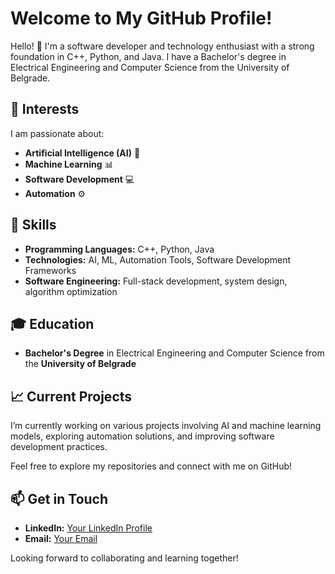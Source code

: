 # Welcome to My GitHub Profile!

Hello! 👋 I'm a software developer and technology enthusiast with a strong foundation in C++, Python, and Java. I have a Bachelor's degree in Electrical Engineering and Computer Science from the University of Belgrade.

## 🚀 Interests
I am passionate about:
- **Artificial Intelligence (AI)** 🤖
- **Machine Learning** 📊
- **Software Development** 💻
- **Automation** ⚙️

## 🔧 Skills
- **Programming Languages:** C++, Python, Java
- **Technologies:** AI, ML, Automation Tools, Software Development Frameworks
- **Software Engineering:** Full-stack development, system design, algorithm optimization

## 🎓 Education
- **Bachelor's Degree** in Electrical Engineering and Computer Science from the **University of Belgrade**

## 📈 Current Projects
I’m currently working on various projects involving AI and machine learning models, exploring automation solutions, and improving software development practices.

Feel free to explore my repositories and connect with me on GitHub!

## 📫 Get in Touch
- **LinkedIn:** [Your LinkedIn Profile](#www.linkedin.com/in/milisav-jovanovic-059969336)
- **Email:** [Your Email](#milisav.jovanovic415@gmail.com)

Looking forward to collaborating and learning together!

